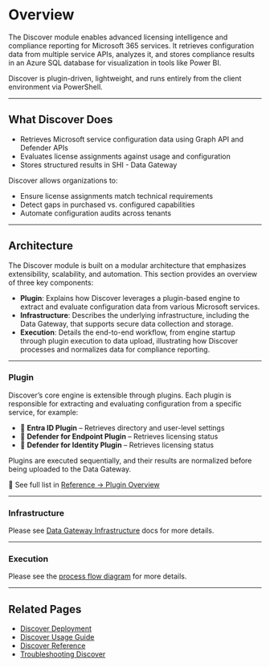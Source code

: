 # Overview

The Discover module enables advanced licensing intelligence and compliance reporting for Microsoft 365 services. It retrieves configuration data from multiple service APIs, analyzes it, and stores compliance results in an Azure SQL database for visualization in tools like Power BI.

Discover is plugin-driven, lightweight, and runs entirely from the client environment via PowerShell.

---

## What Discover Does

- Retrieves Microsoft service configuration data using Graph API and Defender APIs
- Evaluates license assignments against usage and configuration
- Stores structured results in SHI - Data Gateway

Discover allows organizations to:

- Ensure license assignments match technical requirements
- Detect gaps in purchased vs. configured capabilities
- Automate configuration audits across tenants

---

## Architecture

The Discover module is built on a modular architecture that emphasizes extensibility, scalability, and automation. This section provides an overview of three key components:

- **Plugin**: Explains how Discover leverages a plugin-based engine to extract and evaluate configuration data from various Microsoft services.
- **Infrastructure**: Describes the underlying infrastructure, including the Data Gateway, that supports secure data collection and storage.
- **Execution**: Details the end-to-end workflow, from engine startup through plugin execution to data upload, illustrating how Discover processes and normalizes data for compliance reporting.

---

### Plugin

Discover’s core engine is extensible through plugins. Each plugin is responsible for extracting and evaluating configuration from a specific service, for example:

- 🔌 **Entra ID Plugin** – Retrieves directory and user-level settings
- 🔌 **Defender for Endpoint Plugin** – Retrieves licensing status
- 🔌 **Defender for Identity Plugin** – Retrieves licensing status

Plugins are executed sequentially, and their results are normalized before being uploaded to the Data Gateway.

📖 See full list in [Reference → Plugin Overview](Reference/index.md#plugin-overview)

---

### Infrastructure

Please see [Data Gateway Infrastructure](/docs/Data-Gateway/Architecture/Infrastructure.md) docs for more details.

---

### Execution

Please see the [process flow diagram](./Reference/Architecture/Process-Flow.md) for more details.

---

## Related Pages

- [Discover Deployment](Deployment/index.md)
- [Discover Usage Guide](Usage-Guide.md)
- [Discover Reference](Reference/index.md)
- [Troubleshooting Discover](Troubleshooting.md)
